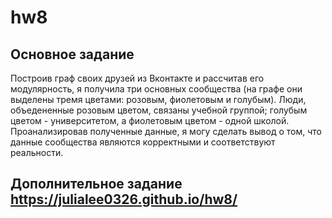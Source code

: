 # hw8
## Основное задание
Построив граф  своих друзей из Вконтакте и рассчитав его модулярность, я получила три основных сообщества (на графе они выделены тремя цветами: розовым, фиолетовым и голубым). Люди, объедененные розовым цветом, связаны учебной группой; голубым цветом - университетом, а фиолетовым цветом - одной школой. Проанализировав полученные данные, я могу сделать вывод о том, что данные сообщества являются корректными и соответствуют реальности. 
## Дополнительное задание <https://julialee0326.github.io/hw8/>
